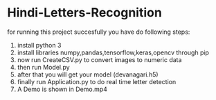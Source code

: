 # Hindi-Letters-Recognition
for running this project succesfully you have do following steps:
1) install python 3
2) install libraries numpy,pandas,tensorflow,keras,opencv through pip 
3) now run CreateCSV.py to convert images to numeric data
4) then run Model.py
5) after that you will get your model (devanagari.h5)
6) finally run Application.py to do real time letter detection
7) A Demo is shown in Demo.mp4
